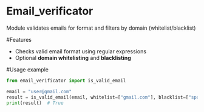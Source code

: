 # Email_verificator
Module validates emails for format and filters by domain (whitelist/blacklist)


#Features 
- Checks valid email format using regular expressions
- Optional **domain whitelisting** and **blacklisting**

#Usage example

```python
from email_verificator import is_valid_email

email = "user@gmail.com"
result = is_valid_email(email, whitelist=["gmail.com"], blacklist=["spam.com"])
print(result)  # True
